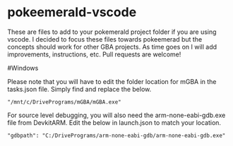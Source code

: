 # pokeemerald-vscode
These are files to add to your pokemerald project folder if you are using vscode. I decided to focus these files towards pokeemerad but the concepts should work for other GBA projects. As time goes on I will add improvements, instructions, etc. Pull requests are welcome!

#Windows

Please note that you will have to edit the folder location for mGBA in the tasks.json file. Simply find and replace the below.

```
"/mnt/c/DrivePrograms/mGBA/mGBA.exe"
```

For source level debugging, you will also need the arm-none-eabi-gdb.exe file from DevkitARM. Edit the below in launch.json to match your location.

```
"gdbpath": "C:/DrivePrograms/arm-none-eabi-gdb/arm-none-eabi-gdb.exe"
```
